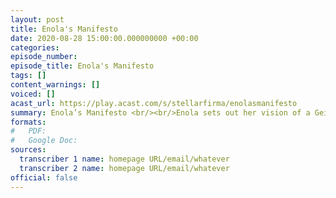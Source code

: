 ```yaml
---
layout: post
title: Enola's Manifesto
date: 2020-08-28 15:00:00.000000000 +00:00
categories: 
episode_number: 
episode_title: Enola's Manifesto
tags: []
content_warnings: []
voiced: []
acast_url: https://play.acast.com/s/stellarfirma/enolasmanifesto
summary: Enola’s Manifesto <br/><br/>Enola sets out her vision of a Geistman-free future for Stellar Firma.
formats:
#   PDF: 
#   Google Doc: 
sources:
  transcriber 1 name: homepage URL/email/whatever
  transcriber 2 name: homepage URL/email/whatever
official: false
---
```


